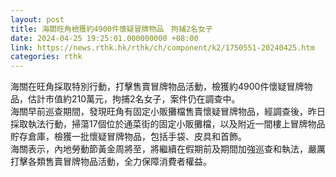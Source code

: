 ```yaml
---
layout: post
title: 海關旺角檢獲約4900件懷疑冒牌物品　拘捕2名女子
date: 2024-04-25 19:25:01.000000000 +08:00
link: https://news.rthk.hk/rthk/ch/component/k2/1750551-20240425.htm
categories: rthk
---
```


海關在旺角採取特別行動，打擊售賣冒牌物品活動，檢獲約4900件懷疑冒牌物品，估計市值約210萬元，拘捕2名女子，案件仍在調查中。
　　      
海關早前巡查期間，發現旺角有固定小販攤檔售賣懷疑冒牌物品，經調查後，昨日採取執法行動，掃蕩17個位於通菜街的固定小販攤檔，以及附近一間樓上冒牌物品貯存倉庫，檢獲一批懷疑冒牌物品，包括手袋、皮具和首飾。
　　      
海關表示，內地勞動節黃金周將至，將繼續在假期前及期間加強巡查和執法，嚴厲打擊各類售賣冒牌物品活動，全力保障消費者權益。
